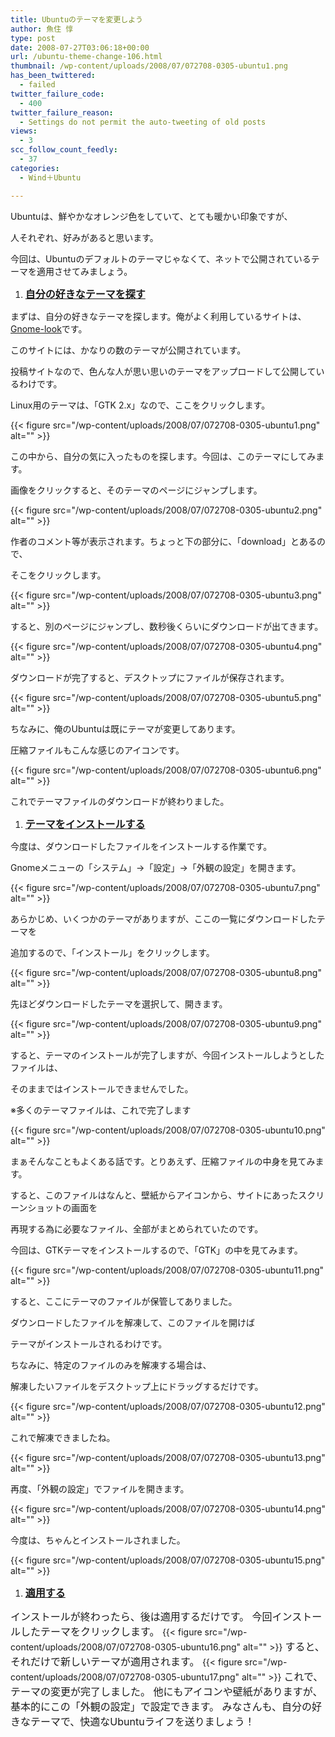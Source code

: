 ```yaml
---
title: Ubuntuのテーマを変更しよう
author: 魚住 惇
type: post
date: 2008-07-27T03:06:18+00:00
url: /ubuntu-theme-change-106.html
thumbnail: /wp-content/uploads/2008/07/072708-0305-ubuntu1.png
has_been_twittered:
  - failed
twitter_failure_code:
  - 400
twitter_failure_reason:
  - Settings do not permit the auto-tweeting of old posts
views:
  - 3
scc_follow_count_feedly:
  - 37
categories:
  - Wind＋Ubuntu

---
```

Ubuntuは、鮮やかなオレンジ色をしていて、とても暖かい印象ですが、

人それぞれ、好みがあると思います。

今回は、Ubuntuのデフォルトのテーマじゃなくて、ネットで公開されているテーマを適用させてみましょう。

<!--more-->

  1. <span style="font-size: 12pt; text-decoration: underline;"><b>自分の好きなテーマを探す </b></span>

まずは、自分の好きなテーマを探します。俺がよく利用しているサイトは、[Gnome-look][1]です。

このサイトには、かなりの数のテーマが公開されています。

投稿サイトなので、色んな人が思い思いのテーマをアップロードして公開しているわけです。

Linux用のテーマは、「GTK 2.x」なので、ここをクリックします。

{{< figure src="/wp-content/uploads/2008/07/072708-0305-ubuntu1.png" alt="" >}} 

この中から、自分の気に入ったものを探します。今回は、このテーマにしてみます。

画像をクリックすると、そのテーマのページにジャンプします。

{{< figure src="/wp-content/uploads/2008/07/072708-0305-ubuntu2.png" alt="" >}} 

作者のコメント等が表示されます。ちょっと下の部分に、「download」とあるので、

そこをクリックします。

{{< figure src="/wp-content/uploads/2008/07/072708-0305-ubuntu3.png" alt="" >}} 

すると、別のページにジャンプし、数秒後くらいにダウンロードが出てきます。

{{< figure src="/wp-content/uploads/2008/07/072708-0305-ubuntu4.png" alt="" >}} 

ダウンロードが完了すると、デスクトップにファイルが保存されます。

{{< figure src="/wp-content/uploads/2008/07/072708-0305-ubuntu5.png" alt="" >}} 

ちなみに、俺のUbuntuは既にテーマが変更してあります。

圧縮ファイルもこんな感じのアイコンです。

{{< figure src="/wp-content/uploads/2008/07/072708-0305-ubuntu6.png" alt="" >}} 

これでテーマファイルのダウンロードが終わりました。

  1. <span style="font-size: 12pt; text-decoration: underline;"><b>テーマをインストールする </b></span>

今度は、ダウンロードしたファイルをインストールする作業です。

Gnomeメニューの「システム」→「設定」→「外観の設定」を開きます。

{{< figure src="/wp-content/uploads/2008/07/072708-0305-ubuntu7.png" alt="" >}} 

あらかじめ、いくつかのテーマがありますが、ここの一覧にダウンロードしたテーマを

追加するので、「インストール」をクリックします。

{{< figure src="/wp-content/uploads/2008/07/072708-0305-ubuntu8.png" alt="" >}} 

先ほどダウンロードしたテーマを選択して、開きます。

{{< figure src="/wp-content/uploads/2008/07/072708-0305-ubuntu9.png" alt="" >}} 

すると、テーマのインストールが完了しますが、今回インストールしようとしたファイルは、

そのままではインストールできませんでした。

※多くのテーマファイルは、これで完了します

{{< figure src="/wp-content/uploads/2008/07/072708-0305-ubuntu10.png" alt="" >}} 

まぁそんなこともよくある話です。とりあえず、圧縮ファイルの中身を見てみます。

すると、このファイルはなんと、壁紙からアイコンから、サイトにあったスクリーンショットの画面を

再現する為に必要なファイル、全部がまとめられていたのです。

今回は、GTKテーマをインストールするので、「GTK」の中を見てみます。

{{< figure src="/wp-content/uploads/2008/07/072708-0305-ubuntu11.png" alt="" >}} 

すると、ここにテーマのファイルが保管してありました。

ダウンロードしたファイルを解凍して、このファイルを開けば

テーマがインストールされるわけです。

ちなみに、特定のファイルのみを解凍する場合は、

解凍したいファイルをデスクトップ上にドラッグするだけです。

{{< figure src="/wp-content/uploads/2008/07/072708-0305-ubuntu12.png" alt="" >}} 

これで解凍できましたね。

{{< figure src="/wp-content/uploads/2008/07/072708-0305-ubuntu13.png" alt="" >}} 

再度、「外観の設定」でファイルを開きます。

{{< figure src="/wp-content/uploads/2008/07/072708-0305-ubuntu14.png" alt="" >}} 

今度は、ちゃんとインストールされました。

{{< figure src="/wp-content/uploads/2008/07/072708-0305-ubuntu15.png" alt="" >}} 

  1. <span style="font-size: 12pt; text-decoration: underline;"><b>適用する </b></span>

<span style="font-size: 12pt;">インストールが終わったら、後は適用するだけです。 </span> <span style="font-size: 12pt;">今回インストールしたテーマをクリックします。 </span>{{< figure src="/wp-content/uploads/2008/07/072708-0305-ubuntu16.png" alt="" >}} <span style="font-size: 12pt;">すると、それだけで新しいテーマが適用されます。 </span>{{< figure src="/wp-content/uploads/2008/07/072708-0305-ubuntu17.png" alt="" >}} <span style="font-size: 12pt;">これで、テーマの変更が完了しました。 </span> <span style="font-size: 12pt;">他にもアイコンや壁紙がありますが、基本的にこの「外観の設定」で設定できます。 </span> <span style="font-size: 12pt;">みなさんも、自分の好きなテーマで、快適なUbuntuライフを送りましょう！</span>

 [1]: http://www.gnome-look.org/